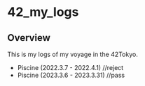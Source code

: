 # 42_my_logs

## Overview
This is my logs of my voyage in the 42Tokyo.

- Piscine (2022.3.7 - 2022.4.1) //reject
- Piscine (2023.3.6 - 2023.3.31) //pass
